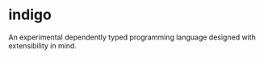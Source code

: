 # indigo
An experimental dependently typed programming language designed with extensibility in mind.
